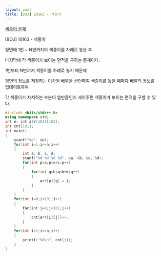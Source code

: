 ```yaml
---
layout: post
title: [BOJ] 10163 - 색종이
---
```



[색종이 문제](https://www.acmicpc.net/problem/10163)  

  

\[BOJ\] 10163 - 색종이


평면에 1번 ~ N번까지의 색종이를 차례로 놓은 후 

  

마지막에 각 색종이가 보이는 면적을 구하는 문제이다.

  

1번부터 N번까지 색종이를 차례로 놓기 때문에

  

평면의 정보를 저장하는 이차원 배열을 선언하여 색종이를 놓을 때마다 배열의 정보를 업데이트하여


각 색종이가 차치하는 부분이 얼만큼인지 세어주면 색종이가 보이는 면적을 구할 수 있다.

``` cpp
#include <bits/stdc++.h>
using namespace std; 
int n; int arr[101][101]; 
int cnt[101]; 
int main() 
{
    scanf("%d", &n); 
    for(int i=1;i<=n;i++) 
    { 
        int a, b, c, d; 
        scanf("%d %d %d %d", &a, &b, &c, &d); 
        for(int p=a;p<a+c;p++) 
        {
            for(int q=b;q<b+d;q++) 
            {
                arr[p][q] = i; 
            }
        }
    } 
    for(int i=0;i<101;i++) 
    { 
        for(int j=0;j<101;j++) 
        {
            cnt[arr[i][j]]++; 
        } 
    } 
    for(int i=1;i<=n;i++) 
    { 
        printf("%d\n", cnt[i]); 
    } 
}
```